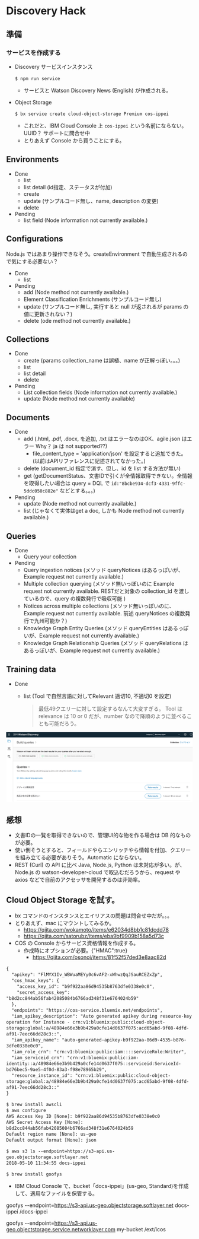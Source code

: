 # Discovery Hack

## 準備

### サービスを作成する

* Discovery サービスインスタンス

    ```
    $ npm run service
    ```

    - サービスと Watson Discovery News (English) が作成される。

* Object Storage

    ```
    $ bx service create cloud-object-storage Premium cos-ippei
    ```

    - これだと、IBM Cloud Console 上 `cos-ippei` という名前にならない。UUID？ サポートに問合せ中
    - とりあえず Console から買うことにする。

## Environments
* Done
    - list
    - list detail (id指定、ステータスが付加)
    - create
    - update (サンプルコード無し、name, description の変更)
    - delete
* Pending
    - list field (Node information not currently available.)

## Configurations
Node.js ではあまり操作できなそう。createEnvironment で自動生成されるので気にする必要ない？
* Done
    - list
* Pending
    - add (Node method not currently available.)
    - Element Classification Enrichments (サンプルコード無し)
    - update (サンプルコード無し, 実行すると null が返されるが params の値に更新されない？)
    - delete (ode method not currently available.)

## Collections
* Done
    - create (params collection_name は誤植、name が正解っぽい。。。)
    - list
    - list detail
    - delete
* Pending
    - List collection fields (Node information not currently available.)
    - update (Node method not currently available)

## Documents
* Done
    - add (.html, .pdf, .docx, を追加, .txt はエラーなのはOK、agile.json はエラー Why？ ja は not supported??)
        - file_content_type = 'application/json' を設定すると追加できた。(以前はAPIリファレンスに記述されてなかった。)
    - delete (document_id 指定で消す、但し、id を list する方法が無い)
    - get (getDocumentStatus、文書IDで引くが全情報取得できない。全情報を取得したい場合は query = DQL で `id:"8bcbe934-dcf3-4331-9ffc-5ddc050c882e"` などとする。。。)
* Pending
    - update (Node method not currently available.)
    - list (じゃなくて実体はget a doc, しかも Node method not currently available.)

## Queries
* Done
    - Query your collection
* Pending
    - Query ingestion notices (メソッド queryNotices はあるっぽいが、Example request not currently available.)
    - Multiple collection querying (メソッド無いっぽいのに Example request not currently available. RESTだと対象の collection_id を渡しているので、query の複数発行で吸収可能 )
    - Notices across multiple collections (メソッド無いっぽいのに、Example request not currently available. 前述 queryNotices の複数発行で九州可能か？)
    - Knowledge Graph Entity Queries (メソッド queryEntities はあるっぽいが、Example request not currently available.)
    - Knowledge Graph Relationship Queries (メソッド queryRelations はあるっぽいが、Example request not currently available.)

## Training data
* Done
    - list (Tool で自然言語に対してRelevant 適切10, 不適切0 を設定)

        > 最低49クエリーに対して設定するなんて大変すぎる。
        > Tool は relevance は 10 or 0 だが、number なので降順のように並べることも可能だろう。

![Tool](docs/tool-rank.png)





## 感想
* 文書IDの一覧を取得できないので、管理UI的な物を作る場合は DB 的なものが必要。
* 使い倒そうとすると、フィールドやらエンリッチやら情報を付加、クエリーを組み立てる必要がありそう。Automatic にならない。
* REST (Curl) の API に比べ Java, Node.js, Python は未対応が多い。が、Node.js の watson-developer-cloud で取込むだろうから、request や axios などで自前のアクセッサを開発するのは非効率。



## Cloud Object Storage を試す。
* bx コマンドのインスタンスとエイリアスの問題は問合せ中だが。。。
* とりあえず、mac にマウントしてみるか。
    - https://qiita.com/wokamoto/items/e62034d8bb1c81dcdd78
    - https://qiita.com/satorubz/items/eba9bf9909b158a5d73c
* COS の Console からサービス資格情報を作成する。
    - 作成時にオプションが必要。{"HMAC":true}
        - https://qiita.com/osonoi/items/81f52f57ded3e8aac82d

```
{
  "apikey": "FlMYX1Iv_WBWuaMEYy0c6vAF2-xWhwzQqJSauRCEZxZp",
  "cos_hmac_keys": {
    "access_key_id": "b9f922aa86d94535b8763dfe0338e0c0",
    "secret_access_key": "b8d2cc844ab56fab42085084b6766ad348f31e6764024b59"
  },
  "endpoints": "https://cos-service.bluemix.net/endpoints",
  "iam_apikey_description": "Auto generated apikey during resource-key operation for Instance - crn:v1:bluemix:public:cloud-object-storage:global:a/48984e66e3b9b429a0cfe14d0637f075:acd65abd-9f08-4dfd-af91-7eec66dd28c3::",
  "iam_apikey_name": "auto-generated-apikey-b9f922aa-86d9-4535-b876-3dfe0338e0c0",
  "iam_role_crn": "crn:v1:bluemix:public:iam::::serviceRole:Writer",
  "iam_serviceid_crn": "crn:v1:bluemix:public:iam-identity::a/48984e66e3b9b429a0cfe14d0637f075::serviceid:ServiceId-bd76bec5-9ae5-4f0d-83a3-f98e78965b29",
  "resource_instance_id": "crn:v1:bluemix:public:cloud-object-storage:global:a/48984e66e3b9b429a0cfe14d0637f075:acd65abd-9f08-4dfd-af91-7eec66dd28c3::"
}
```

```
$ brew install awscli
$ aws configure
AWS Access Key ID [None]: b9f922aa86d94535b8763dfe0338e0c0
AWS Secret Access Key [None]: b8d2cc844ab56fab42085084b6766ad348f31e6764024b59
Default region name [None]: us-geo
Default output format [None]: json
```

```
$ aws s3 ls --endpoint=https://s3-api.us-geo.objectstorage.softlayer.net
2018-05-10 11:34:55 docs-ippei
```

```
$ brew install goofys
```

* IBM Cloud Console で、bucket「docs-ippei」(us-geo, Standard)を作成して、適用なファイルを保管する。


goofys --endpoint=https://s3-api.us-geo.objectstorage.softlayer.net docs-ippei /docs-ippei

goofys --endpoint=https://s3-api.us-geo.objectstorage.service.networklayer.com my-bucket /ext/icos